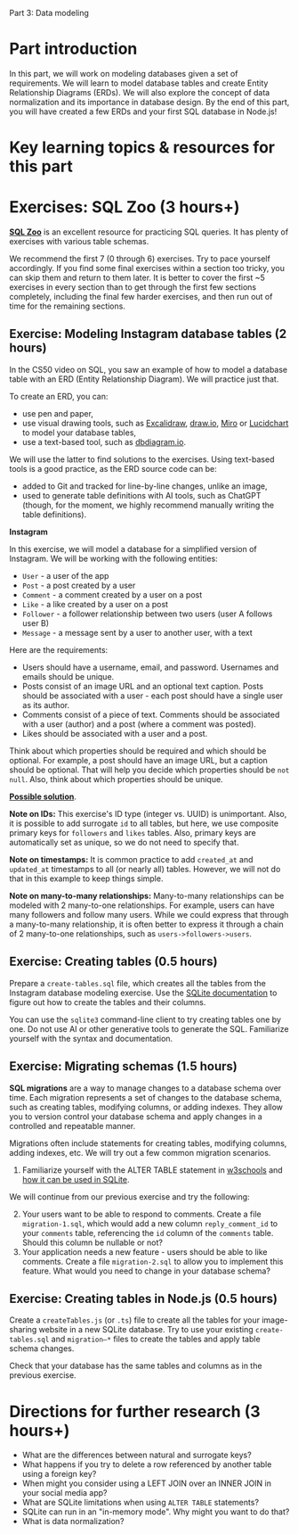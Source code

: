 Part 3: Data modeling

# Part introduction

In this part, we will work on modeling databases given a set of requirements. We will learn to model database tables and create Entity Relationship Diagrams (ERDs). We will also explore the concept of data normalization and its importance in database design. By the end of this part, you will have created a few ERDs and your first SQL database in Node.js!

# Key learning topics & resources for this part

# Exercises: SQL Zoo (3 hours+)

**[SQL Zoo](https://sqlzoo.net/wiki/SQL_Tutorial)** is an excellent resource for practicing SQL queries. It has plenty of exercises with various table schemas.

We recommend the first 7 (0 through 6) exercises. Try to pace yourself accordingly. If you find some final exercises within a section too tricky, you can skip them and return to them later. It is better to cover the first ~5 exercises in every section than to get through the first few sections completely, including the final few harder exercises, and then run out of time for the remaining sections.

## Exercise: Modeling Instagram database tables (2 hours)

In the CS50 video on SQL, you saw an example of how to model a database table with an ERD (Entity Relationship Diagram). We will practice just that.

To create an ERD, you can:
- use pen and paper,
- use visual drawing tools, such as [Excalidraw](https://excalidraw.com/), [draw.io](https://app.diagrams.net/), [Miro](https://miro.com/) or [Lucidchart](https://www.lucidchart.com/) to model your database tables,
- use a text-based tool, such as [dbdiagram.io](https://dbdiagram.io/).

We will use the latter to find solutions to the exercises. Using text-based tools is a good practice, as the ERD source code can be:
- added to Git and tracked for line-by-line changes, unlike an image,
- used to generate table definitions with AI tools, such as ChatGPT (though, for the moment, we highly recommend manually writing the table definitions).

**Instagram**

In this exercise, we will model a database for a simplified version of Instagram. We will be working with the following entities:
- `User` - a user of the app
- `Post` - a post created by a user
- `Comment` - a comment created by a user on a post
- `Like` - a like created by a user on a post
- `Follower` - a follower relationship between two users (user A follows user B)
- `Message` - a message sent by a user to another user, with a text

Here are the requirements:
- Users should have a username, email, and password. Usernames and emails should be unique.
- Posts consist of an image URL and an optional text caption. Posts should be associated with a user - each post should have a single user as its author.
- Comments consist of a piece of text. Comments should be associated with a user (author) and a post (where a comment was posted).
- Likes should be associated with a user and a post.

Think about which properties should be required and which should be optional. For example, a post should have an image URL, but a caption should be optional. That will help you decide which properties should be `not null`. Also, think about which properties should be unique.

**[Possible solution](https://dbdiagram.io/d/65098fe202bd1c4a5edafb3b)**.

**Note on IDs:** This exercise's ID type (integer vs. UUID) is unimportant. Also, it is possible to add surrogate `id` to all tables, but here, we use composite primary keys for `followers` and `likes` tables. Also, primary keys are automatically set as unique, so we do not need to specify that.

**Note on timestamps:** It is common practice to add `created_at` and `updated_at` timestamps to all (or nearly all) tables. However, we will not do that in this example to keep things simple.

**Note on many-to-many relationships:** Many-to-many relationships can be modeled with 2 many-to-one relationships. For example, users can have many followers and follow many users. While we could express that through a many-to-many relationship, it is often better to express it through a chain of 2 many-to-one relationships, such as `users->followers->users`.

## Exercise: Creating tables (0.5 hours)

Prepare a `create-tables.sql` file, which creates all the tables from the Instagram database modeling exercise. Use the [SQLite documentation](https://www.sqlite.org/datatype3.html) to figure out how to create the tables and their columns.

You can use the `sqlite3` command-line client to try creating tables one by one. Do not use AI or other generative tools to generate the SQL. Familiarize yourself with the syntax and documentation.

## Exercise: Migrating schemas (1.5 hours)

**SQL migrations** are a way to manage changes to a database schema over time. Each migration represents a set of changes to the database schema, such as creating tables, modifying columns, or adding indexes. They allow you to version control your database schema and apply changes in a controlled and repeatable manner.

Migrations often include statements for creating tables, modifying columns, adding indexes, etc. We will try out a few common migration scenarios.

1. Familiarize yourself with the ALTER TABLE statement in [w3schools](https://www.w3schools.com/sql/sql_alter.asp) and [how it can be used in SQLite](https://www.sqlitetutorial.net/sqlite-alter-table/).

We will continue from our previous exercise and try the following:

2. Your users want to be able to respond to comments. Create a file `migration-1.sql`, which would add a new column `reply_comment_id` to your `comments` table, referencing the `id` column of the `comments` table. Should this column be nullable or not?
3. Your application needs a new feature - users should be able to like comments. Create a file `migration-2.sql` to allow you to implement this feature. What would you need to change in your database schema?

## Exercise: Creating tables in Node.js (0.5 hours)

Create a `createTables.js` (or `.ts`) file to create all the tables for your image-sharing website in a new SQLite database. Try to use your existing `create-tables.sql` and `migration—*` files to create the tables and apply table schema changes.

Check that your database has the same tables and columns as in the previous exercise.

# Directions for further research (3 hours+)

- What are the differences between natural and surrogate keys?
- What happens if you try to delete a row referenced by another table using a foreign key?
- When might you consider using a LEFT JOIN over an INNER JOIN in your social media app?
- What are SQLite limitations when using `ALTER TABLE` statements?
- SQLite can run in an "in-memory mode". Why might you want to do that?
- What is data normalization?
